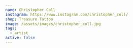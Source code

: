 ```yaml
---
name: Christopher Coll
instagram: https://www.instagram.com/christopher_coll/
shop: Treasure Tattoo
image: /assets/images/christopher_coll.jpg
tags:
  - artist
active: false
---
```

